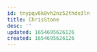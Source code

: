 ```yaml
---
id: tnypqv6k8vh2nz52thde3ln
title: ChrisStone
desc: ''
updated: 1654695626126
created: 1654695626126
---
```


